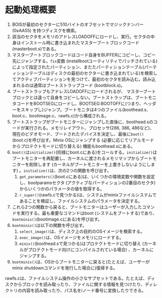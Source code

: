 # 起動処理概要

1. BOISが最初のセクターに510バイトのオフセットでマジックナンバー (0xAA55) を持つディスクを検索。
2. 該当のセクタをメモリのアドレスLOADOFFにロードし、実行。セクタの中身はインストール時に書き込まれたマスターブートブロックコード (masterboot.s)である。
3. マスターブートブロックコードはコード自身をBUFFERにコピーし、コピー先にジャンプする。`fix`変数 (installbootユーティリティでパッチされている) によって指定されたパーティション、またたパーティションテーブル(パーティションテーブルはディスクの最初のセクターに書き込まれている)を検索してアクティブパーティションを見つけて、最初のセクタを読み込む。読み込まれるのは通常はブートストラップコード (bootblock.s)。
4. ブートストラップもアドレスLOADOFFにロードされるが、 マスターブートブロックとは違って自身をコピーしない。ブートストラップは、ブートモニタコードをBOOTSEGにロードし、BOOTSEG:BOOTOFFに(つまり、ヘッダーをスキップし)ジャンプ。ブートモニタは4つのファイル(boothead.s、boot.c、bootimage.c、rawfs.c)から構成される。
6. ブートストラップがブートモニターにジャンプした直後に、boothead.sのコードが実行される。メモリレイアウト、プロセッサ(286, 386, 486など)、現在のビデオモード、ブートされたデバイスを決定し、最後に`boot()`(boot.c)を呼び出す。Minix OSにジャンプする (必要に応じてリアルモードからプロテクトモードに切り替える) 機能もboothead.sにある。
7. `boot()`は`initialize()`(同様にboot.cにある)をコールする。`initialize()`はブートモニターを再配置し、カーネルに渡されるメモリマップからブートモニターを削除します (カーネルがブートモニターを上書きしないようにします) 。`initialize()`は、次の2つの関数を呼び出す。
   1. `get_parameters()`(boot.cにある)は、いくつかの環境変数や関数を設定し、bootparamsセクタ (アクティブなパーティションの2番目のセクタ) からいくつかのパラメータの値を取得する。
   2. `r_super()`(rawfs.cで見つかる)は、システムがminixファイルシステムであることを検証し、ファイルシステムのパラメータを決定する。
8. これら2つの関数から戻ると、ブートモニターはユーザーが入力したコマンドを実行する。最も重要なコマンドはboot (システムをブートする)であり、`bootminix()`(bootimage.cにある)を呼び出す。
9.  `bootminix()`は以下の関数を呼び出す。
    1.  `select_image()`は、ディスク上の目的のOSイメージを検索する。
    2.  `exec_image()`は、OSイメージをメモリにロードする。
    3.  `minix()`(boothead.sで見つかる)はプロテクトモードに切り替え (カーネルがプロテクトモード向けにコンパイルされている場合) 、カーネルにジャンプする。
10. `bootminix()`は、OSからブートモニターに戻ると(たとえば、ユーザーがminix shutdownコマンドを発行した場合に)復帰する。

rawfs.cは、ファイルシステム操作の小さなサブセットである。たとえば、ディスクからブロックを読み取ったり、ファイルに関する情報を見つけたり、ディレクトリの内容を読み取ったり、パス名をiノード番号に変換したりできる。
